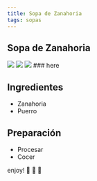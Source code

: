 ```yaml
---
title: Sopa de Zanahoria
tags: sopas
---
```

## Sopa de Zanahoria

<img class="image image--sm" src="https://raw.githubusercontent.com/dadapunk/recetas/master/assets/images/sopaZanahoria.jpg"/>
<img class="image image--sm" src="/master/assets/images/sopaZanahoria.jpg"/>
<img class="image image--sm" src="/recetas/assets/images/sopaZanahoria.jpg"/>
### here




## Ingredientes
- Zanahoria
- Puerro
  
## Preparación
- Procesar
- Cocer

enjoy! :ghost: :ghost: :ghost:


<!--more-->

